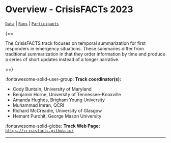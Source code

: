 # Overview - CrisisFACTs 2023

[`Data`](./data.md) | [`Runs`](./runs.md) | [`Participants`](./participants.md)

{==

The CrisisFACTS track focuses on temporal summarization for first responders in emergency situations. These summaries differ from traditional summarization in that they order information by time and produce a series of short updates instead of a longer narrative.

==}

:fontawesome-solid-user-group: **Track coordinator(s):**

- Cody Buntain, University of Maryland 
- Benjamin Horne, University of Tennessee-Knoxville 
- Amanda Hughes, Brigham Young University 
- Muhammad Imran, QCRI 
- Richard McCreadie, University of Glasgow 
- Hemant Purohit, George Mason University 

:fontawesome-solid-globe: **Track Web Page:** [`https://crisisfacts.github.io/`](https://crisisfacts.github.io/) 

---

